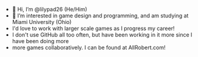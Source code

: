 - 👋 Hi, I’m @lilypad26 (He/Him)
- 👀 I’m interested in game design and programming, and am studying at Miami University (Ohio)
- I'd love to work with larger scale games as I progress my career!
- I don't use GitHub all too often, but have been working in it more since I have been doing more
-   more games collaboratively. I can be found at AllRobert.com!

<!---
lilypad26/lilypad26 is a ✨ special ✨ repository because its `README.md` (this file) appears on your GitHub profile.
You can click the Preview link to take a look at your changes.
--->
